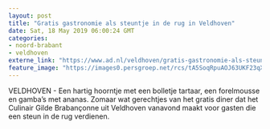 ```yaml
---
layout: post
title: "Gratis gastronomie als steuntje in de rug in Veldhoven"
date: Sat, 18 May 2019 06:00:24 GMT
categories: 
- noord-brabant 
- veldhoven 
externe_link: "https://www.ad.nl/veldhoven/gratis-gastronomie-als-steuntje-in-de-rug-in-veldhoven~a6b8e190/"
feature_image: "https://images0.persgroep.net/rcs/tA5SoqRpuAOJ63UKF23qXd37ypE/diocontent/108250437/_fitwidth/400/?appId=21791a8992982cd8da851550a453bd7f&quality=0.7"
---
```


VELDHOVEN - Een hartig hoorntje met een bolletje tartaar, een forelmousse en gamba’s met ananas. Zomaar wat gerechtjes van het gratis diner dat het Culinair Gilde Brabançonne uit Veldhoven vanavond maakt voor gasten die een steun in de rug verdienen.
